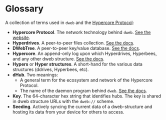 # Glossary

A collection of terms used in `dweb` and the [Hypercore Protocol](https://hypercore-protocol.org):

- **Hypercore Protocol**. The network technology behind `dweb`. [See the website](https://dwebx.org).
- **Hyperdrives**. A peer-to-peer files collection. [See the docs](https://github.com/dwebprotocol/ddrive).
- **DWebTree**. A peer-to-peer key/value database. [See the docs](https://github.com/dwebprotocol/dwebtree).
- **Hypercore**. An append-only log upon which Hyperdrives, Hyperbees, and any other dweb structure. [See the docs](https://github.com/dwebprotocol/ddatabase).
- **Hypers** or **Hyper structures**. A short-hand for the various data structures (ddrives, Hyperbees, etc).
- **dHub**. Two meanings:
  - A general term for the ecosystem and network of the Hypercore Protocol.
  - The name of the daemon program behind `dweb`. [See the docs](https://github.com/dwebprotocol/dhub).
- **Key**. The 64-character hex string that identifies hubs. The key is shared in dweb structure URLs with the `dweb://` scheme.
- **Seeding**. Actively syncing the current data of a dweb-structure and hosting its data from your device for others to access.